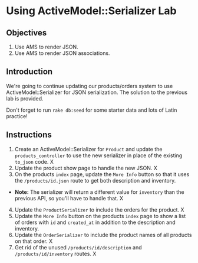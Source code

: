 # Using ActiveModel::Serializer Lab

## Objectives

  1. Use AMS to render JSON.
  2. Use AMS to render JSON associations.

## Introduction

We're going to continue updating our products/orders system to use
ActiveModel::Serializer for JSON serialization. The solution to the
previous lab is provided.

Don't forget to run `rake db:seed` for some starter data and lots of
Latin practice!

## Instructions

1. Create an ActiveModel::Serializer for `Product` and update the
   `products_controller` to use the new serializer in place of the
existing `to_json` code. X
2. Update the product show page to handle the new JSON. X
3. On the products `index` page, update the `More Info` button so that it
   uses the `/products/id.json` route to get both description and
inventory.
  * **Note:** The serializer will return a different value for
    `inventory` than the previous API, so you'll have to handle that. X
4. Update the `ProductSerializer` to include the orders for the product. X
5. Update the `More Info` button on the products `index` page to show a
   list of orders with `id` and `created_at` in addition to the
description and inventory.
6. Update the `OrderSerializer` to include the product names of all
   products on that order. X
7. Get rid of the unused `/products/id/description` and
   `/products/id/inventory` routes. X
